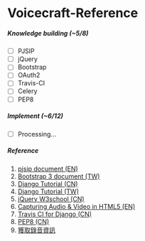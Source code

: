 # Voicecraft-Reference

##### Knowledge building (~5/8)
- [ ] PJSIP
- [ ] jQuery
- [ ] Bootstrap
- [ ] OAuth2
- [ ] Travis-CI
- [ ] Celery
- [ ] PEP8

##### Implement (~6/12)
- [ ] Processing...

##### Reference
1. [pjsip document (EN)](http://trac.pjsip.org/repos)
2. [Bootstrap 3 document (TW)](https://kkbruce.tw/bs3/)
3. [Django Tutorial (CN)](http://www.ziqiangxuetang.com/django/django-tutorial.html)
4. [Django Tutorial (TW)](http://dokelung-blog.logdown.com/archives)
5. [jQuery W3school (CN)](http://www.w3school.com.cn/jquery/index.asp)
6. [Capturing Audio & Video in HTML5 (EN)](http://www.html5rocks.com/en/tutorials/getusermedia/intro/)
7. [Travis CI for Django (CN)](http://pycoders-weekly-chinese.readthedocs.io/en/latest/issue12/Using-Travis-CI-With-Python-and-Django.html)
8. [PEP8 (CN)](http://python.freelycode.com/contribution/detail/47)
9. [獲取錄音資訊](http://www.oxxostudio.tw/articles/201601/web-audio-recorder.html)
